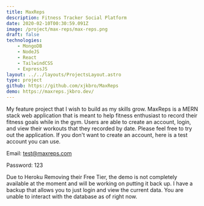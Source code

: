 ```yaml
---
title: MaxReps
description: Fitness Tracker Social Platform
date: 2020-02-10T00:30:59.091Z
image: /project/max-reps/max-reps.png
draft: false
technologies:
    - MongoDB
    - NodeJS
    - React
    - TailwindCSS
    - ExpressJS
layout: ../../layouts/ProjectsLayout.astro
type: project
github: https://github.com/xjkbro/MaxReps
demo: https://maxreps.jkbro.dev/
---
```


My feature project that I wish to build as my skills grow. MaxReps is a MERN stack web application that is meant to help fitness enthusiast to record their fitness goals while in the gym. Users are able to create an account, login, and view their workouts that they recorded by date. Please feel free to try out the application. If you don't want to create an account, here is a test account you can use.

Email: test@maxreps.com

Password: 123

Due to Heroku Removing their Free Tier, the demo is not completely available at the moment and will be working on putting it back up. I have a backup that allows you to just login and view the current data. You are unable to interact with the database as of right now.
